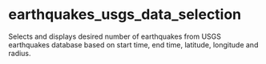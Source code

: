 # earthquakes_usgs_data_selection
Selects and displays desired number of earthquakes from USGS earthquakes database based on start time, end time, latitude, longitude and radius.
